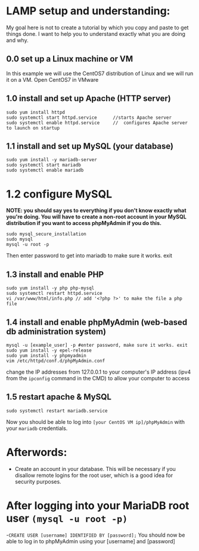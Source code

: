 # LAMP setup and understanding:
My goal here is not to create a tutorial by which you copy and paste to get things done.
 I want to help you to understand exactly what you are doing and why.

## 0.0 set up a Linux machine or VM
In this example we will use the CentOS7 distribution of Linux and we will run it on a VM.
Open CentOS7 in VMware

## 1.0 install and set up Apache (HTTP server)
```
sudo yum install httpd
sudo systemctl start httpd.service 		//starts Apache server
sudo systemctl enable httpd.service 	//	configures Apache server to launch on startup
```
## 1.1 install and set up MySQL (your database)
```
sudo yum install -y mariadb-server
sudo systemctl start mariadb
sudo systemctl enable mariadb
```
# 1.2 configure MySQL
**NOTE: you should say yes to everything if you don't know exactly what you're doing. You will have to create a non-root account in your MySQL distribution if you want to access phpMyAdmin if you do this.**
```
sudo mysql_secure_installation
sudo mysql
mysql -u root -p
```
Then enter password to get into mariadb to make sure it works. exit

## 1.3 install and enable PHP
```
sudo yum install -y php php-mysql
sudo systemctl restart httpd.service
vi /var/www/html/info.php // add '<?php ?>' to make the file a php file
```
## 1.4 install and enable phpMyAdmin (web-based db administration system)

```
mysql -u [example_user] -p #enter password, make sure it works. exit
sudo yum install -y epel-release
sudo yum install -y phpmyadmin
vim /etc/httpd/conf.d/phpMyAdmin.conf
```
change the IP addresses from 127.0.0.1 to your computer's IP address (ipv4 from the `ipconfig` command in the CMD) to allow your computer to access

## 1.5 restart apache & MySQL
```sudo systemctl restart httpd
sudo systemctl restart mariadb.service
```

Now you should be able to log into `[your CentOS VM ip]/phpMyAdmin` with your `mariadb` credentials.


# Afterwords:
- Create an account in your database. This will be necessary if you disallow remote logins for the root user, which is a good idea for security purposes.
# After logging into your MariaDB root user `(mysql -u root -p)`
-`CREATE USER [username] IDENTIFIED BY [password];`
You should now be able to log in to phpMyAdmin using your [username] and [password]
